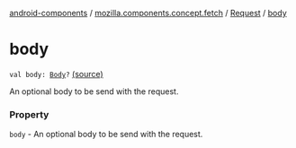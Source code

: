 [android-components](../../index.md) / [mozilla.components.concept.fetch](../index.md) / [Request](index.md) / [body](./body.md)

# body

`val body: `[`Body`](-body/index.md)`?` [(source)](https://github.com/mozilla-mobile/android-components/blob/master/components/concept/fetch/src/main/java/mozilla/components/concept/fetch/Request.kt#L41)

An optional body to be send with the request.

### Property

`body` - An optional body to be send with the request.